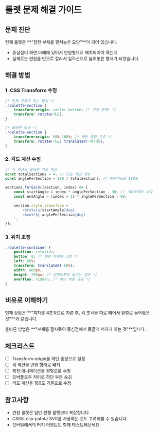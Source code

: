 # 룰렛 문제 해결 가이드

## 문제 진단
현재 룰렛은 **"접힌 부채를 펼쳐놓은 모양"**이 되어 있습니다.
- 중심점이 화면 아래에 있어서 반원형으로 배치되어야 하는데
- 실제로는 반원을 반으로 잘라서 일직선으로 늘어놓은 형태가 되었습니다.

## 해결 방법

### 1. CSS Transform 수정
```css
/* 현재 문제가 있는 방식 */
.roulette-section {
    transform-origin: center bottom; /* 이게 문제! */
    transform: rotate(각도);
}

/* 올바른 방식 */
.roulette-section {
    transform-origin: 50% 100%; /* 하단 중앙 기준 */
    transform: rotate(각도) translateY(-반지름);
}
```

### 2. 각도 계산 수정
```javascript
// 각 섹션의 올바른 각도 계산
const totalSections = 4; // 또는 섹션 개수
const anglePerSection = 180 / totalSections; // 반원이므로 180도

sections.forEach((section, index) => {
    const startAngle = index * anglePerSection - 90; // -90도부터 시작
    const endAngle = (index + 1) * anglePerSection - 90;
    
    section.style.transform = `
        rotate(${startAngle}deg) 
        skewY(${-anglePerSection}deg)
    `;
});
```

### 3. 위치 조정
```css
.roulette-container {
    position: relative;
    bottom: 0; /* 화면 하단에 고정 */
    left: 50%;
    transform: translateX(-50%);
    width: 400px;
    height: 200px; /* 반원이므로 높이는 절반 */
    overflow: hidden; /* 하단 부분 숨김 */
}
```

## 비유로 이해하기
현재 상황은 **"피자를 4조각으로 자른 후, 각 조각을 따로 떼어서 일렬로 늘어놓은 것"**과 같습니다.

올바른 방법은 **"부채를 펼치듯이 중심점에서 둥글게 퍼지게 하는 것"**입니다.

## 체크리스트
- [ ] Transform-origin을 하단 중앙으로 설정
- [ ] 각 섹션을 반원 형태로 배치
- [ ] 회전 애니메이션을 원형으로 수정
- [ ] 오버플로우 처리로 하단 부분 숨김
- [ ] 각도 계산을 180도 기준으로 수정

## 참고사항
- 반원 룰렛은 일반 원형 룰렛보다 복잡합니다
- CSS의 clip-path나 SVG를 사용하는 것도 고려해볼 수 있습니다
- 모바일에서의 터치 이벤트도 함께 테스트해보세요
